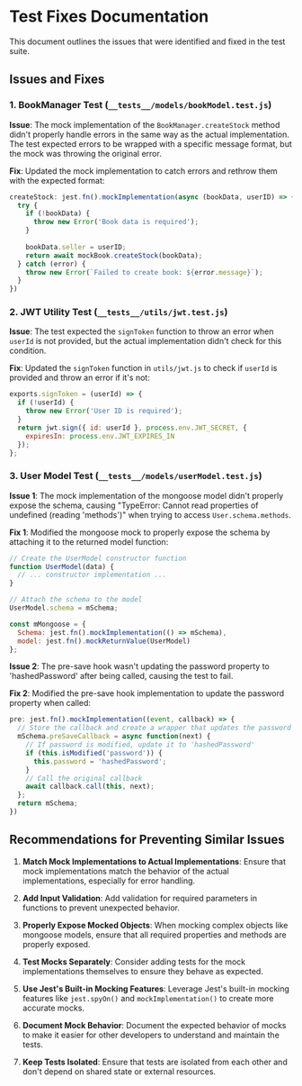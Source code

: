 # Test Fixes Documentation

This document outlines the issues that were identified and fixed in the test suite.

## Issues and Fixes

### 1. BookManager Test (`__tests__/models/bookModel.test.js`)

**Issue**: The mock implementation of the `BookManager.createStock` method didn't properly handle errors in the same way as the actual implementation. The test expected errors to be wrapped with a specific message format, but the mock was throwing the original error.

**Fix**: Updated the mock implementation to catch errors and rethrow them with the expected format:

```javascript
createStock: jest.fn().mockImplementation(async (bookData, userID) => {
  try {
    if (!bookData) {
      throw new Error('Book data is required');
    }
    
    bookData.seller = userID;
    return await mockBook.createStock(bookData);
  } catch (error) {
    throw new Error(`Failed to create book: ${error.message}`);
  }
})
```

### 2. JWT Utility Test (`__tests__/utils/jwt.test.js`)

**Issue**: The test expected the `signToken` function to throw an error when `userId` is not provided, but the actual implementation didn't check for this condition.

**Fix**: Updated the `signToken` function in `utils/jwt.js` to check if `userId` is provided and throw an error if it's not:

```javascript
exports.signToken = (userId) => {
  if (!userId) {
    throw new Error('User ID is required');
  }
  return jwt.sign({ id: userId }, process.env.JWT_SECRET, {
    expiresIn: process.env.JWT_EXPIRES_IN
  });
};
```

### 3. User Model Test (`__tests__/models/userModel.test.js`)

**Issue 1**: The mock implementation of the mongoose model didn't properly expose the schema, causing "TypeError: Cannot read properties of undefined (reading 'methods')" when trying to access `User.schema.methods`.

**Fix 1**: Modified the mongoose mock to properly expose the schema by attaching it to the returned model function:

```javascript
// Create the UserModel constructor function
function UserModel(data) {
  // ... constructor implementation ...
}

// Attach the schema to the model
UserModel.schema = mSchema;

const mMongoose = {
  Schema: jest.fn().mockImplementation(() => mSchema),
  model: jest.fn().mockReturnValue(UserModel)
};
```

**Issue 2**: The pre-save hook wasn't updating the password property to 'hashedPassword' after being called, causing the test to fail.

**Fix 2**: Modified the pre-save hook implementation to update the password property when called:

```javascript
pre: jest.fn().mockImplementation((event, callback) => {
  // Store the callback and create a wrapper that updates the password
  mSchema.preSaveCallback = async function(next) {
    // If password is modified, update it to 'hashedPassword'
    if (this.isModified('password')) {
      this.password = 'hashedPassword';
    }
    // Call the original callback
    await callback.call(this, next);
  };
  return mSchema;
})
```

## Recommendations for Preventing Similar Issues

1. **Match Mock Implementations to Actual Implementations**: Ensure that mock implementations match the behavior of the actual implementations, especially for error handling.

2. **Add Input Validation**: Add validation for required parameters in functions to prevent unexpected behavior.

3. **Properly Expose Mocked Objects**: When mocking complex objects like mongoose models, ensure that all required properties and methods are properly exposed.

4. **Test Mocks Separately**: Consider adding tests for the mock implementations themselves to ensure they behave as expected.

5. **Use Jest's Built-in Mocking Features**: Leverage Jest's built-in mocking features like `jest.spyOn()` and `mockImplementation()` to create more accurate mocks.

6. **Document Mock Behavior**: Document the expected behavior of mocks to make it easier for other developers to understand and maintain the tests.

7. **Keep Tests Isolated**: Ensure that tests are isolated from each other and don't depend on shared state or external resources.